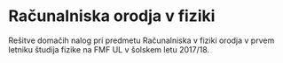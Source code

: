 # Računalniska orodja v fiziki

Rešitve domačih nalog pri predmetu Računalniska v fiziki orodja v prvem letniku študija fizike na FMF UL v šolskem letu 2017/18.
